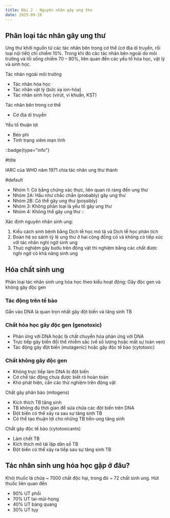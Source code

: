 ```yaml
---
title: Bài 2 - Nguyên nhân gây ung thư
date: 2025-09-18
---
```


## Phân loại tác nhân gây ung thư

Ung thư khởi nguồn từ các tác nhân bên trong cơ thể (cơ địa di truyền, rối loại nội tiết) chỉ chiếm 10%. Trong khi đó các tác nhân bên ngoài do môi trường và lối sống chiếm 70 – 80%, liên quan đến các yếu tố hóa học, vật lý và sinh học.

Tác nhân ngoài môi trường

- Tác nhân hóa học
- Tác nhân vật lý (bức xạ ion-hóa)
- Tác nhân sinh học
(virút, vi khuẩn, KST)

Tác nhân bên trong cơ thể

- Cơ địa di truyền

Yếu tố thuận lợi

- Béo phì
- Tình trạng viêm mạn tính

<!-- markdownlint-disable MD018 -->

::badge{type="info"}

#title

IARC của WHO năm 1971 chia tác nhân ung thư thành

#default

- Nhóm 1: Có bằng chứng xác thực, liên quan rõ ràng đến ung thư
- Nhóm 2A: Hầu như chắc chắn (probably) gây ung thư
- Nhóm 2B: Có thể gây ung thư (possibly)
- Nhóm 3: Không phân loại là yếu tố gây ung thư
- Nhóm 4: Không thể gây ung thư
::

Xác định nguyên nhân sinh ung:

1. Kiểu cách sinh bệnh bằng Dịch tễ học mô tả và Dịch tễ học phân tích
2. Đoàn hệ so sánh tỷ lệ ung thư ở hai cộng đồng có và không có tiếp xúc với tác nhân nghi ngờ sinh ung
3. Thực nghiệm gây bướu trên động vật thí nghiệm bằng các chất được nghi ngờ có khả năng sinh ung

## Hóa chất sinh ung

Phân loại tác nhân sinh ung hóa học theo kiểu hoạt động:
Gây độc gen và không gây độc gen

### Tác động trên tế bào

Gắn vào DNA là quan trọn nhất gây đột biến và tăng sinh TB

### Chất hóa học gây độc gen (genotoxic)

- Phản ứng với DNA hoặc là chất chuyển hóa phản ứng với DNA
- Trực tiếp gây biến đổi thể nhiễm sắc (về số lượng hoặc mất sự toàn vẹn)
- Tác động gây đột biến (mutagenic) hoặc gây độc tế bào (cytotoxic)

### Chất không gây độc gen

- Không trực tiếp làm DNA bị đột biến
- Cơ chế tác động chưa được biết rõ hoàn toàn
- Khó phát hiện, cần các thử nghiệm trên động vật

Chất gây phân bào (mitogens)

- Kích thích TB tăng sinh
- TB không đủ thời gian để sửa chữa các đột biến trên DNA
- Đột biến có thể xảy ra sau sự tăng sinh TB
- Có thể tạo thuận lợi cho những TB tiền-ung tăng sinh

Chất gây độc tế bào (cytotoxicants)

- Làm chết TB
- Kích thích mô tái lập dân số TB
- Đột biến có thể xảy ra tiếp sau sự tăng sinh TB

## Tác nhân sinh ung hóa học gặp ở đâu?

Khói thuốc lá chứa ~ 7000 chất độc hại, trong đó ~ 72 chất sinh ung. Hút thuốc liên quan đến

- 90% UT phổi
- 70% UT tai-mũi-họng
- 40% UT bàng quang
- 30% UT tụy

